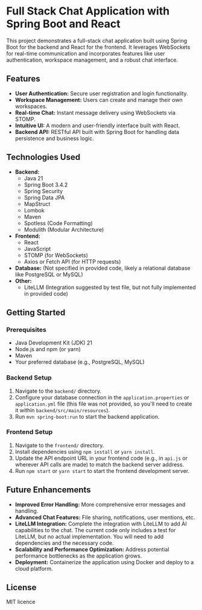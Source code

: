  # Full Stack Chat Application with Spring Boot and React

This project demonstrates a full-stack chat application built using Spring Boot for the backend and React for the frontend. It leverages WebSockets for real-time communication and incorporates features like user authentication, workspace management, and a robust chat interface.

## Features

* **User Authentication:** Secure user registration and login functionality.
* **Workspace Management:** Users can create and manage their own workspaces.
* **Real-time Chat:**  Instant message delivery using WebSockets via STOMP.
* **Intuitive UI:**  A modern and user-friendly interface built with React.
* **Backend API:** RESTful API built with Spring Boot for handling data persistence and business logic.

## Technologies Used

* **Backend:**
    * Java 21
    * Spring Boot 3.4.2
    * Spring Security
    * Spring Data JPA
    * MapStruct
    * Lombok
    * Maven
    * Spotless (Code Formatting)
    * Modulith (Modular Architecture)
* **Frontend:**
    * React
    * JavaScript
    * STOMP (for WebSockets)
    * Axios or Fetch API (for HTTP requests)
* **Database:** (Not specified in provided code, likely a relational database like PostgreSQL or MySQL)
* **Other:**
    * LiteLLM (Integration suggested by test file, but not fully implemented in provided code)


## Getting Started

### Prerequisites

* Java Development Kit (JDK) 21
* Node.js and npm (or yarn)
* Maven
* Your preferred database (e.g., PostgreSQL, MySQL)

### Backend Setup

1. Navigate to the `backend/` directory.
2. Configure your database connection in the `application.properties` or `application.yml` file (this file was not provided, so you'll need to create it within `backend/src/main/resources`).
3. Run `mvn spring-boot:run` to start the backend application.

### Frontend Setup

1. Navigate to the `frontend/` directory.
2. Install dependencies using `npm install` or `yarn install`.
3. Update the API endpoint URL in your frontend code (e.g., in `api.js` or wherever API calls are made) to match the backend server address.
4. Run `npm start` or `yarn start` to start the frontend development server.

## Future Enhancements

* **Improved Error Handling:** More comprehensive error messages and handling.
* **Advanced Chat Features:** File sharing, notifications, user mentions, etc.
* **LiteLLM Integration:**  Complete the integration with LiteLLM to add AI capabilities to the chat.  The current code only includes a test for LiteLLM, but no actual implementation.  You will need to add dependencies and the necessary code.
* **Scalability and Performance Optimization:**  Address potential performance bottlenecks as the application grows.
* **Deployment:** Containerize the application using Docker and deploy to a cloud platform.


## License
MIT licence
